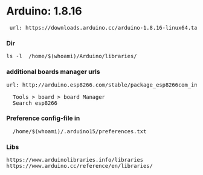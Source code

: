 
# Arduino: 1.8.16   
<pre>
 url: https://downloads.arduino.cc/arduino-1.8.16-linux64.tar.xz
</pre>

### Dir
<pre>
ls -l  /home/$(whoami)/Arduino/libraries/
</pre>

### additional boards manager urls
<pre>
url: http://arduino.esp8266.com/stable/package_esp8266com_index.json  

  Tools > board > board Manager
  Search esp8266
</pre>

### Preference config-file in
<pre>
  /home/$(whoami)/.arduino15/preferences.txt
</pre>



### Libs
<pre>
https://www.arduinolibraries.info/libraries
https://www.arduino.cc/reference/en/libraries/
</pre>
